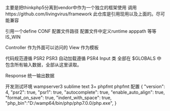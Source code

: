 主要是把thinkphp5分离到vendor中作为一个独立的框架使用
调用https://github.com/livingvirus/framework
此仓库是引用现用以及上面的。尽可能兼容

引用一个define  CONF 配置文件路径
配置文件中定义runtime  apppath 等等 IS_WIN

Controller 作为外面可以访问的
View 作为模板


代码规范遵循 PSR2 PSR3 自动加载遵循 PSR4
Input 类
全部在 $GLOBALS 中  包含所有输入数据，全部从这里读取。

Response  统一输出数据

开发测试环境
wampserver3
sublime text 3+ phpfmt
phpfmt 配置
{
 "version": 4,
 "psr2": true,
 "psr1": true,
 "autocomplete": true,
 "enable_auto_align": true,
 "format_on_save": true,
 "indent_with_space": true,
 "php_bin":"D:/wamp64/bin/php/php7.0.0/php.exe",
}
